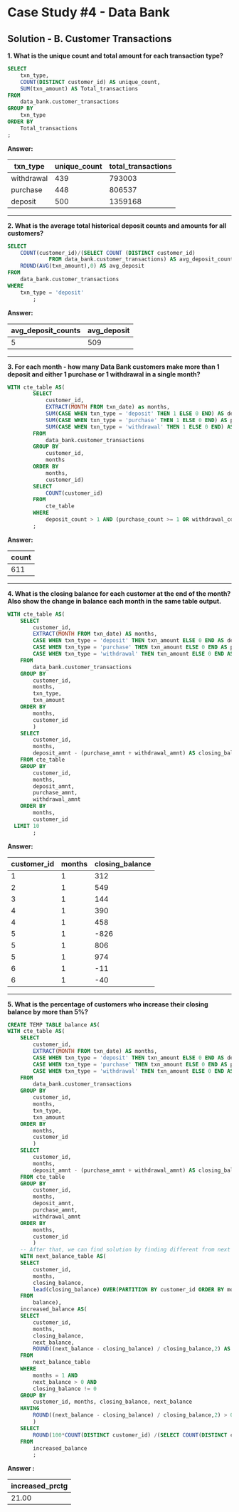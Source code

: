 #  Case Study #4 - Data Bank

##  Solution - B. Customer Transactions

**1. What is the unique count and total amount for each transaction type?**

````sql
SELECT
	txn_type,
	COUNT(DISTINCT customer_id) AS unique_count,
	SUM(txn_amount) AS Total_transactions
FROM
	data_bank.customer_transactions
GROUP BY
	txn_type
ORDER BY
	Total_transactions
;
````

**Answer:**

|txn_type|unique_count|total_transactions|
|--------|------------|------------------|
|withdrawal|439         |793003            |
|purchase|448         |806537            |
|deposit |500         |1359168           |


***

**2. What is the average total historical deposit counts and amounts for all customers?**

````sql
SELECT
	COUNT(customer_id)/(SELECT COUNT (DISTINCT customer_id)
			 FROM data_bank.customer_transactions) AS avg_deposit_counts,
	ROUND(AVG(txn_amount),0) AS avg_deposit
FROM 
	data_bank.customer_transactions
WHERE
	txn_type = 'deposit'
		;
````
**Answer:**

|avg_deposit_counts|avg_deposit|
|------------------|-----------|
|5                 |509        |

***

**3. For each month - how many Data Bank customers make more than 1 deposit and either 1 purchase or 1 withdrawal in a single month?**

````sql
WITH cte_table AS(
		SELECT
			customer_id,
			EXTRACT(MONTH FROM txn_date) as months,
			SUM(CASE WHEN txn_type = 'deposit' THEN 1 ELSE 0 END) AS deposit_count,
			SUM(CASE WHEN txn_type = 'purchase' THEN 1 ELSE 0 END) AS purchase_count,
			SUM(CASE WHEN txn_type = 'withdrawal' THEN 1 ELSE 0 END) AS withdrawal_count
		FROM
			data_bank.customer_transactions
		GROUP BY
			customer_id,
			months
		ORDER BY
			months,
			customer_id) 
		SELECT
			COUNT(customer_id)
		FROM 
			cte_table
		WHERE
			deposit_count > 1 AND (purchase_count >= 1 OR withdrawal_count >= 1)
		;
````

**Answer:**

|count|
|-----|
|611  |


***

**4. What is the closing balance for each customer at the end of the month? Also show the change in balance each month in the same table output.**

````sql
WITH cte_table AS(
	SELECT
		customer_id,
		EXTRACT(MONTH FROM txn_date) AS months,
		CASE WHEN txn_type = 'deposit' THEN txn_amount ELSE 0 END AS deposit_amnt,
		CASE WHEN txn_type = 'purchase' THEN txn_amount ELSE 0 END AS purchase_amnt,
		CASE WHEN txn_type = 'withdrawal' THEN txn_amount ELSE 0 END AS withdrawal_amnt
	FROM 
		data_bank.customer_transactions
	GROUP BY
		customer_id,
		months,
		txn_type,
		txn_amount
	ORDER BY
		months,
		customer_id
		)
	SELECT
		customer_id,
		months,
		deposit_amnt - (purchase_amnt + withdrawal_amnt) AS closing_balance
	FROM cte_table
	GROUP BY
		customer_id,
		months,
		deposit_amnt,
		purchase_amnt,
		withdrawal_amnt
	ORDER BY
		months,
		customer_id
  LIMIT 10
		;
````

**Answer:**

|customer_id|months|closing_balance|
|-----------|------|---------------|
|1          |1     |312            |
|2          |1     |549            |
|3          |1     |144            |
|4          |1     |390            |
|4          |1     |458            |
|5          |1     |-826           |
|5          |1     |806            |
|5          |1     |974            |
|6          |1     |-11            |
|6          |1     |-40            |


***

**5. What is the percentage of customers who increase their closing balance by more than 5%?**

````sql
CREATE TEMP TABLE balance AS(
WITH cte_table AS(
	SELECT
		customer_id,
		EXTRACT(MONTH FROM txn_date) AS months,
		CASE WHEN txn_type = 'deposit' THEN txn_amount ELSE 0 END AS deposit_amnt,
		CASE WHEN txn_type = 'purchase' THEN txn_amount ELSE 0 END AS purchase_amnt,
		CASE WHEN txn_type = 'withdrawal' THEN txn_amount ELSE 0 END AS withdrawal_amnt
	FROM 
		data_bank.customer_transactions
	GROUP BY
		customer_id,
		months,
		txn_type,
		txn_amount
	ORDER BY
		months,
		customer_id
		)
	SELECT
		customer_id,
		months,
		deposit_amnt - (purchase_amnt + withdrawal_amnt) AS closing_balance
	FROM cte_table
	GROUP BY
		customer_id,
		months,
		deposit_amnt,
		purchase_amnt,
		withdrawal_amnt
	ORDER BY
		months,
		customer_id
		)
	-- After that, we can find solution by finding different from next balance and current balance
	WITH next_balance_table AS(
	SELECT
		customer_id,
		months,
		closing_balance,
		lead(closing_balance) OVER(PARTITION BY customer_id ORDER BY months) AS next_balance
	FROM 
		balance),
	increased_balance AS(
	SELECT
		customer_id,
		months, 
		closing_balance,
		next_balance,
		ROUND((next_balance - closing_balance) / closing_balance,2) AS percentage
	FROM
		next_balance_table
	WHERE
		months = 1 AND
		next_balance > 0 AND
		closing_balance != 0
	GROUP BY
		customer_id, months, closing_balance, next_balance
	HAVING
		ROUND((next_balance - closing_balance) / closing_balance,2) > 0.05
		) 
	SELECT
		ROUND(100*COUNT(DISTINCT customer_id) /(SELECT COUNT(DISTINCT customer_id) FROM balance),2) AS increased_prctg
	FROM
		increased_balance
		;
 ````

**Answer :**

|increased_prctg|
|---------------|
|21.00          |
